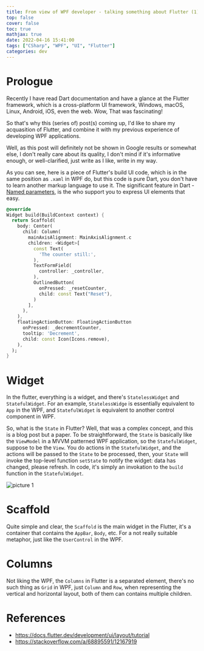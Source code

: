 ```yaml
---
title: From view of WPF developer - talking something about Flutter (1)
top: false
cover: false
toc: true
mathjax: true
date: 2022-04-16 15:41:00
tags: ["CSharp", "WPF", "UI", "Flutter"]
categories: dev
---
```


# Prologue

Recently I have read Dart documentation and have a glance at the Flutter framework, which is a cross-platform UI framework, Windows, macOS, Linux, Android, iOS, even the web. Wow, That was fascinating!

So that's why this (series of) post(s) coming up, I'd like to share my acquasition of Flutter, and combine it with my previous experience of developing WPF applications.

Well, as this post will definitely not be shown in Google results or somewhat else, I don't really care about its quality, I don't mind if it's informative enough, or well-clarified, just write as I like, write in my way.

As you can see, here is a piece of Flutter's build UI code, which is in the same position as `.xaml` in WPF do, but this code is pure Dart, you don't have to learn another markup language to use it. The significant feature in Dart - [Named parameters](https://dart.dev/guides/language/language-tour#parameters), is the who support you to express UI elements that easy.

```dart
@override
Widget build(BuildContext context) {
  return Scaffold(
    body: Center(
      child: Column(
        mainAxisAlignment: MainAxisAlignment.c
        children: <Widget>[
          const Text(
            'The counter still:',
          ),
          TextFormField(
            controller: _controller,
          ),
          OutlinedButton(
            onPressed: _resetCounter,
            child: const Text("Reset"),
          )
        ],
      ),
    ),
    floatingActionButton: FloatingActionButton
      onPressed: _decrementCounter,
      tooltip: 'Decrement',
      child: const Icon(Icons.remove),
    ),
  );
}
```

# Widget

In the flutter, everything is a widget, and there's `StatelessWidget` and `StatefulWidget`. For an example, `StatelessWidge` is essentially equivalent to `App` in the WPF, and `StatefulWidget` is equivalent to another control component in WPF.

So, what is the `State` in Flutter? Well, that was a complex concept, and this is a blog post but a paper. To be straightforward, the `State` is basically like the `ViewModel` in a MVVM patterned WPF application, so the `StatefulWidget`, suppose to be the `View`. You do actions in the `StatefulWidget`, and the actions will be passed to the `State` to be processed, then, your `State` will invoke the top-level function `setState` to notify the widget: data has changed, please refresh. In code, it's simply an invokation to the `build` function in the `StatefulWidget`.

![picture 1](https://i.stack.imgur.com/z6NU2.png)  

# Scaffold

Quite simple and clear, the `Scaffold` is the main widget in the Flutter, it's a container that contains the `AppBar`, `Body`, etc. For a not really suitable metaphor, just like the `UserControl` in the WPF.

# Columns

Not liking the WPF, the `Columns` in Flutter is a separated element, there's no such thing as `Grid` in WPF, just `Column` and `Row`, when representing the vertical and horizontal layout, both of them can contains multiple children.

# References

+ https://docs.flutter.dev/development/ui/layout/tutorial
+ https://stackoverflow.com/a/68895591/12167919